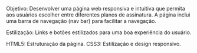 Objetivo: Desenvolver uma página web responsiva e intuitiva que permita aos usuários escolher entre diferentes planos de assinatura. A página inclui uma barra de navegação (nav bar) para facilitar a navegação.

Estilização: Links e botões estilizados para uma boa experiência do usuário.

HTML5: Estruturação da página.
CSS3: Estilização e design responsivo.
 
